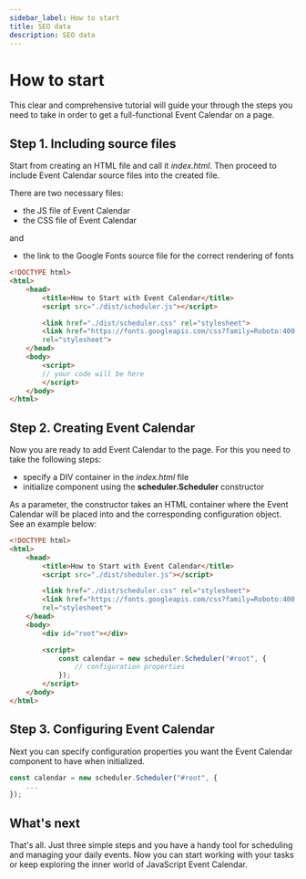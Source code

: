 ```yaml
---
sidebar_label: How to start
title: SEO data
description: SEO data
---
```


# How to start

This clear and comprehensive tutorial will guide your through the steps you need to take in order to get a full-functional Event Calendar on a page.

## Step 1. Including source files

Start from creating an HTML file and call it *index.html*. Then proceed to include Event Calendar source files into the created file.

There are two necessary files:

- the JS file of Event Calendar
- the CSS file of Event Calendar

and

- the link to the Google Fonts source file for the correct rendering of fonts

~~~html {5,7-9} title="index.html"
<!DOCTYPE html>
<html>
	<head>
		<title>How to Start with Event Calendar</title>
		<script src="./dist/scheduler.js"></script>   

		<link href="./dist/scheduler.css" rel="stylesheet">
		<link href="https://fonts.googleapis.com/css?family=Roboto:400,500"
		rel="stylesheet">
	</head>
	<body>
		<script>
		// your code will be here
		</script>
	</body>
</html>
~~~

## Step 2. Creating Event Calendar

Now you are ready to add Event Calendar to the page. For this you need to take the following steps:

- specify a DIV container in the *index.html* file
- initialize component using the **scheduler.Scheduler** constructor

As a parameter, the constructor takes an HTML container where the Event Calendar will be placed into and the corresponding configuration object. See an example below:

~~~html {12,14-18} title="index.html"
<!DOCTYPE html>
<html>
	<head>
		<title>How to Start with Event Calendar</title>
		<script src="./dist/sheduler.js"></script>   

		<link href="./dist/scheduler.css" rel="stylesheet">  
		<link href="https://fonts.googleapis.com/css?family=Roboto:400,500"
		rel="stylesheet">
	</head>
	<body>
		<div id="root"></div>

		<script>
			const calendar = new scheduler.Scheduler("#root", {
				// configuration properties
			});
		</script>
	</body>
</html>
~~~

## Step 3. Configuring Event Calendar

Next you can specify configuration properties you want the Event Calendar component to have when initialized.

~~~jsx {}
const calendar = new scheduler.Scheduler("#root", {
    ...
});
~~~

## What's next

That's all. Just three simple steps and you have a handy tool for scheduling and managing your daily events. Now you can start working with your tasks or keep exploring the inner world of JavaScript Event Calendar.
